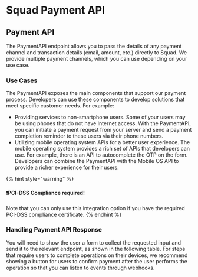 # Squad Payment API

## Payment API

The PaymentAPI endpoint allows you to pass the details of any payment channel and transaction details (email, amount, etc.) directly to Squad. We provide multiple payment channels, which you can use depending on your use case.

### Use Cases

The  PaymentAPI exposes the main components that support our payment process. Developers can use these components to develop solutions that meet specific customer needs. For example:

* Providing services to non-smartphone users. Some of your users may be using phones that do not have Internet access. With the PaymentAPI, you can initiate a payment request from your server and send a payment completion reminder to these users via their phone numbers.
* Utilizing mobile operating system APIs for a better user experience. The mobile operating system provides a rich set of APIs that developers can use. For example, there is an API to autocomplete the OTP on the form. Developers can combine the PaymentAPI with the Mobile OS API to provide a richer experience for their users.

{% hint style="warning" %}
#### ❗️PCI-DSS Compliance required!

Note that you can only use this integration option if you have the required PCI-DSS compliance certificate.
{% endhint %}

### Handling Payment API Response

You will need to show the user a form to collect the requested input and send it to the relevant endpoint, as shown in the following table. For steps that require users to complete operations on their devices, we recommend showing a button for users to confirm payment after the user performs the operation so that you can listen to events through webhooks.&#x20;
